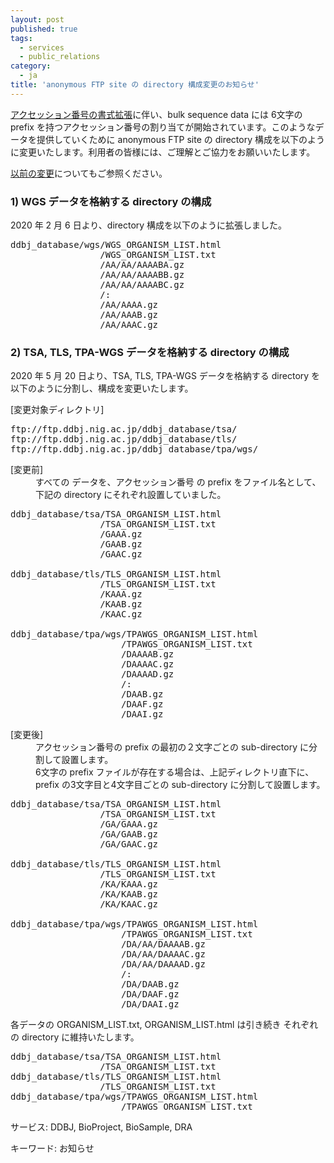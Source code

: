 ```yaml
---
layout: post
published: true
tags:
  - services
  - public_relations
category:
  - ja
title: 'anonymous FTP site の directory 構成変更のお知らせ'
---
```

[アクセッション番号の書式拡張](/activities/icm-reports.html#2018)に伴い、bulk sequence data には 6文字の prefix を持つアクセッション番号の割り当てが開始されています。このようなデータを提供していくために anonymous FTP site の directory 構成を以下のように変更いたします。利用者の皆様には、ご理解とご協力をお願いいたします。

[以前の変更](/news/ja/wn180117.html)についてもご参照ください。

### 1) WGS データを格納する directory の構成

2020 年 2 月 6 日より、directory 構成を以下のように拡張しました。

<pre class="code">
ddbj_database/wgs/WGS_ORGANISM_LIST.html
                 /WGS_ORGANISM_LIST.txt
                 /AA/AA/AAAABA.gz
                 /AA/AA/AAAABB.gz
                 /AA/AA/AAAABC.gz
                 /:
                 /AA/AAAA.gz
                 /AA/AAAB.gz
                 /AA/AAAC.gz 
</pre>

### 2) TSA, TLS, TPA-WGS データを格納する directory の構成

2020 年 5 月 20 日より、TSA, TLS, TPA-WGS データを格納する directory を以下のように分割し、構成を変更いたします。

[変更対象ディレクトリ] 

<pre class="code">
ftp://ftp.ddbj.nig.ac.jp/ddbj_database/tsa/
ftp://ftp.ddbj.nig.ac.jp/ddbj_database/tls/
ftp://ftp.ddbj.nig.ac.jp/ddbj_database/tpa/wgs/
</pre>

<dl>
    <dt>[変更前] </dt>
    <dd>すべての データを、アクセッション番号 の prefix をファイル名として、下記の directory にそれぞれ設置していました。</dd>
</dl>

<pre class="code">
ddbj_database/tsa/TSA_ORGANISM_LIST.html
                 /TSA_ORGANISM_LIST.txt
                 /GAAA.gz
                 /GAAB.gz
                 /GAAC.gz

ddbj_database/tls/TLS_ORGANISM_LIST.html
                 /TLS_ORGANISM_LIST.txt
                 /KAAA.gz
                 /KAAB.gz
                 /KAAC.gz

ddbj_database/tpa/wgs/TPAWGS_ORGANISM_LIST.html
                     /TPAWGS_ORGANISM_LIST.txt
                     /DAAAAB.gz
                     /DAAAAC.gz
                     /DAAAAD.gz
                     /:
                     /DAAB.gz
                     /DAAF.gz
                     /DAAI.gz 
</pre>

<dl>
    <dt>[変更後] </dt>
    <dd>アクセッション番号の prefix の最初の２文字ごとの sub-directory に分割して設置します。</dd>
    <dd>6文字の prefix ファイルが存在する場合は、上記ディレクトリ直下に、prefix の3文字目と4文字目ごとの sub-directory に分割して設置します。</dd>
</dl>

<pre class="code">
ddbj_database/tsa/TSA_ORGANISM_LIST.html
                 /TSA_ORGANISM_LIST.txt
                 /GA/GAAA.gz
                 /GA/GAAB.gz
                 /GA/GAAC.gz

ddbj_database/tls/TLS_ORGANISM_LIST.html
                 /TLS_ORGANISM_LIST.txt
                 /KA/KAAA.gz
                 /KA/KAAB.gz
                 /KA/KAAC.gz

ddbj_database/tpa/wgs/TPAWGS_ORGANISM_LIST.html
                     /TPAWGS_ORGANISM_LIST.txt
                     /DA/AA/DAAAAB.gz
                     /DA/AA/DAAAAC.gz
                     /DA/AA/DAAAAD.gz
                     /:
                     /DA/DAAB.gz
                     /DA/DAAF.gz
                     /DA/DAAI.gz 
</pre>

各データの ORGANISM_LIST.txt, ORGANISM_LIST.html は引き続き それぞれの directory に維持いたします。

<pre class="code">
ddbj_database/tsa/TSA_ORGANISM_LIST.html
                 /TSA_ORGANISM_LIST.txt 
ddbj_database/tls/TLS_ORGANISM_LIST.html
                 /TLS_ORGANISM_LIST.txt 
ddbj_database/tpa/wgs/TPAWGS_ORGANISM_LIST.html
                     /TPAWGS_ORGANISM_LIST.txt
</pre><span class="faq_category">サービス: DDBJ, BioProject, BioSample, DRA</span>
<span class="faq_category">キーワード: お知らせ</span>